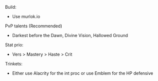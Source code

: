 Build: 
- Use murlok.io

PvP talents (Recommended)
- Darkest before the Dawn, Divine Vision, Hallowed Ground

Stat prio: 
- Vers > Mastery > Haste > Crit 

Trinkets:
- Either use Alacrity for the int proc or use Emblem for the HP defensive